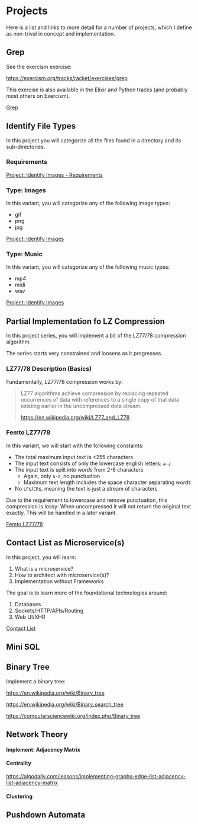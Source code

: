 # Projects

Here is a list and links to more detail
for a number of projects, which I
define as non-trival in concept and
implementation.

## Grep

See the exercism exercise:

https://exercism.org/tracks/racket/exercises/grep

This exercise is also available in the Elixir and Python tracks
(and probably most others on Exercism).

[Grep](grep.md)

## Identify File Types

In this project you will categorize all the files found in a directory and
its sub-directories.

### Requirements

[Project: Identify Images - Requirements](file-types-requirements.md)

### Type: Images

In this variant, you will categorize any of the following image types:

  * gif
  * png
  * jpg

[Project: Identify Images](file-types-image.md)

### Type: Music

In this variant, you will categorize any of the following music types:

  * mp4
  * midi
  * wav

[Project: Identify Images](file-types-music.md)

## Partial Implementation fo LZ Compression

In this project series, you will implement a bit of the LZ77/78 compression
algorithm.

The series starts very constrained and loosens as it progresses.

### LZ77/78 Description (Basics)

Fundamentally, LZ77/78 compression works by:

> LZ77 algorithms achieve compression by replacing repeated occurrences of
> data with references to a single copy of that data existing earlier in the
> uncompressed data stream.
> 
>   https://en.wikipedia.org/wiki/LZ77_and_LZ78

### Femto LZ77/78

In this variant, we will start with the following constaints:

  * The total maximum input text is <255 characters
  * The input text consists of only the lowercase english letters: `a-z`
  * The input text is split into *words* from 2-6 characters
    * Again, only `a-z`, no punctuation
    * Maximum text length includes the space character separating *words*
  * No `LF`s/`CR`s, meaning the text is just a stream of characters

Due to the requirement to lowercase and remove punctuation, this
compression is lossy: When uncompressed it will not return the original
text exactly. This will be handled in a later variant.

[Femto LZ77/78](femto-lz77.md)

## Contact List as Microservice(s)

In this project, you will learn:

1. What is a microservice?
1. How to architect with microservice(s)?
1. Implementation without Frameworks

The goal is to learn more of the foundational technologies
around:

1.  Databases
1.  Sockets/HTTP/APIs/Routing
1.  Web UI/XHR

[Contact List](contact-list.md)

## Mini SQL

## Binary Tree

Implement a binary tree:

https://en.wikipedia.org/wiki/Binary_tree

https://en.wikipedia.org/wiki/Binary_search_tree

https://computersciencewiki.org/index.php/Binary_tree


## Network Theory

#### Implement: Adjacency Matrix

#### Centrality

https://algodaily.com/lessons/implementing-graphs-edge-list-adjacency-list-adjacency-matrix

#### Clustering

## Pushdown Automata

